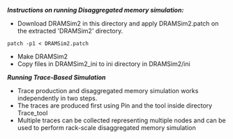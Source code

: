 ***Instructions on running Disaggregated memory simulation:***
* Download DRAMSim2 in this directory and apply DRAMSim2.patch on the extracted 'DRAMSim2' directory. 
```
patch -p1 < DRAMSim2.patch
```
* Make DRAMSim2
* Copy files in DRAMSim2_ini to ini directory in DRAMSim2/ini

***Running Trace-Based Simulation***
* Trace production and disaggregated memory simulation works independently in two steps.
* The traces are produced first using Pin and the tool inside directory Trace_tool
* Multiple traces can be collected representing multiple nodes and can be used to perform rack-scale disaggregated memory simulation
